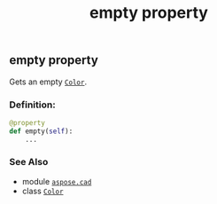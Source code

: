 ﻿---
title: empty property
second_title: Aspose.CAD for Python via .NET API References
description: 
type: docs
weight: 580
url: /aspose.cad/color/empty/
is_root: false
---

## empty property


Gets an empty [`Color`](/cad/python-net/aspose.cad/color).
### Definition:
```python
@property
def empty(self):
    ...
```

### See Also
* module [`aspose.cad`](../../)
* class [`Color`](/cad/python-net/aspose.cad/color)
